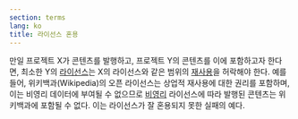 ```yaml
---
section: terms
lang: ko
title: 라이선스 혼용
---
```


만일 프로젝트 X가 콘텐츠를 발행하고, 프로젝트 Y의 콘텐츠를 이에 포함하고자 한다면, 최소한 Y의 [라이선스](../licence/)는 X의 라이선스와 같은 범위의 [재사용](../re-use/)을 허락해야 한다. 예를 들어, 위키백과(Wikipedia)의 오픈 라이선스는 상업적 재사용에 대한 권리를 포함하며, 이는 비영리 데이터에 부여될 수 없으므로 [비영리](../non-commercial/) 라이선스에 따라 발행된 콘텐츠는 위키백과에 포함될 수 없다. 이는 라이선스가 잘 혼용되지 못한 실패의 예다.

